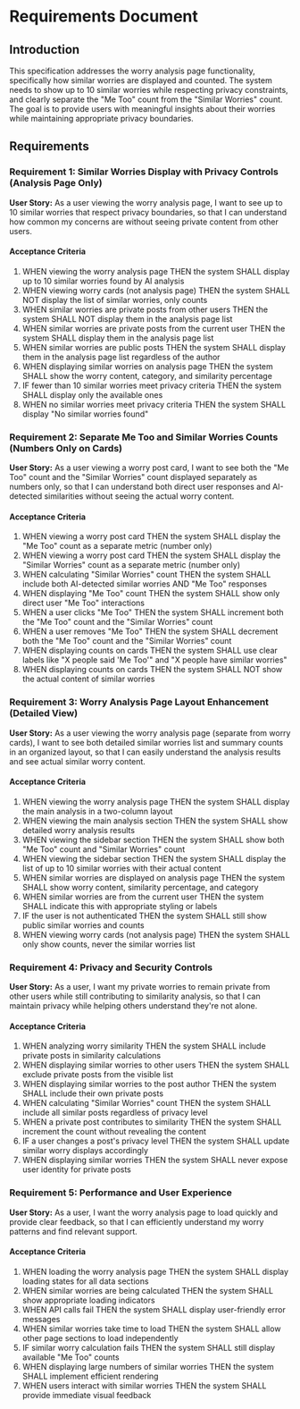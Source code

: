# Requirements Document

## Introduction

This specification addresses the worry analysis page functionality, specifically how similar worries are displayed and counted. The system needs to show up to 10 similar worries while respecting privacy constraints, and clearly separate the "Me Too" count from the "Similar Worries" count. The goal is to provide users with meaningful insights about their worries while maintaining appropriate privacy boundaries.

## Requirements

### Requirement 1: Similar Worries Display with Privacy Controls (Analysis Page Only)

**User Story:** As a user viewing the worry analysis page, I want to see up to 10 similar worries that respect privacy boundaries, so that I can understand how common my concerns are without seeing private content from other users.

#### Acceptance Criteria

1. WHEN viewing the worry analysis page THEN the system SHALL display up to 10 similar worries found by AI analysis
2. WHEN viewing worry cards (not analysis page) THEN the system SHALL NOT display the list of similar worries, only counts
3. WHEN similar worries are private posts from other users THEN the system SHALL NOT display them in the analysis page list
4. WHEN similar worries are private posts from the current user THEN the system SHALL display them in the analysis page list
5. WHEN similar worries are public posts THEN the system SHALL display them in the analysis page list regardless of the author
6. WHEN displaying similar worries on analysis page THEN the system SHALL show the worry content, category, and similarity percentage
7. IF fewer than 10 similar worries meet privacy criteria THEN the system SHALL display only the available ones
8. WHEN no similar worries meet privacy criteria THEN the system SHALL display "No similar worries found"

### Requirement 2: Separate Me Too and Similar Worries Counts (Numbers Only on Cards)

**User Story:** As a user viewing a worry post card, I want to see both the "Me Too" count and the "Similar Worries" count displayed separately as numbers only, so that I can understand both direct user responses and AI-detected similarities without seeing the actual worry content.

#### Acceptance Criteria

1. WHEN viewing a worry post card THEN the system SHALL display the "Me Too" count as a separate metric (number only)
2. WHEN viewing a worry post card THEN the system SHALL display the "Similar Worries" count as a separate metric (number only)
3. WHEN calculating "Similar Worries" count THEN the system SHALL include both AI-detected similar worries AND "Me Too" responses
4. WHEN displaying "Me Too" count THEN the system SHALL show only direct user "Me Too" interactions
5. WHEN a user clicks "Me Too" THEN the system SHALL increment both the "Me Too" count and the "Similar Worries" count
6. WHEN a user removes "Me Too" THEN the system SHALL decrement both the "Me Too" count and the "Similar Worries" count
7. WHEN displaying counts on cards THEN the system SHALL use clear labels like "X people said 'Me Too'" and "X people have similar worries"
8. WHEN displaying counts on cards THEN the system SHALL NOT show the actual content of similar worries

### Requirement 3: Worry Analysis Page Layout Enhancement (Detailed View)

**User Story:** As a user viewing the worry analysis page (separate from worry cards), I want to see both detailed similar worries list and summary counts in an organized layout, so that I can easily understand the analysis results and see actual similar worry content.

#### Acceptance Criteria

1. WHEN viewing the worry analysis page THEN the system SHALL display the main analysis in a two-column layout
2. WHEN viewing the main analysis section THEN the system SHALL show detailed worry analysis results
3. WHEN viewing the sidebar section THEN the system SHALL show both "Me Too" count and "Similar Worries" count
4. WHEN viewing the sidebar section THEN the system SHALL display the list of up to 10 similar worries with their actual content
5. WHEN similar worries are displayed on analysis page THEN the system SHALL show worry content, similarity percentage, and category
6. WHEN similar worries are from the current user THEN the system SHALL indicate this with appropriate styling or labels
7. IF the user is not authenticated THEN the system SHALL still show public similar worries and counts
8. WHEN viewing worry cards (not analysis page) THEN the system SHALL only show counts, never the similar worries list

### Requirement 4: Privacy and Security Controls

**User Story:** As a user, I want my private worries to remain private from other users while still contributing to similarity analysis, so that I can maintain privacy while helping others understand they're not alone.

#### Acceptance Criteria

1. WHEN analyzing worry similarity THEN the system SHALL include private posts in similarity calculations
2. WHEN displaying similar worries to other users THEN the system SHALL exclude private posts from the visible list
3. WHEN displaying similar worries to the post author THEN the system SHALL include their own private posts
4. WHEN calculating "Similar Worries" count THEN the system SHALL include all similar posts regardless of privacy level
5. WHEN a private post contributes to similarity THEN the system SHALL increment the count without revealing the content
6. IF a user changes a post's privacy level THEN the system SHALL update similar worry displays accordingly
7. WHEN displaying similar worries THEN the system SHALL never expose user identity for private posts

### Requirement 5: Performance and User Experience

**User Story:** As a user, I want the worry analysis page to load quickly and provide clear feedback, so that I can efficiently understand my worry patterns and find relevant support.

#### Acceptance Criteria

1. WHEN loading the worry analysis page THEN the system SHALL display loading states for all data sections
2. WHEN similar worries are being calculated THEN the system SHALL show appropriate loading indicators
3. WHEN API calls fail THEN the system SHALL display user-friendly error messages
4. WHEN similar worries take time to load THEN the system SHALL allow other page sections to load independently
5. IF similar worry calculation fails THEN the system SHALL still display available "Me Too" counts
6. WHEN displaying large numbers of similar worries THEN the system SHALL implement efficient rendering
7. WHEN users interact with similar worries THEN the system SHALL provide immediate visual feedback